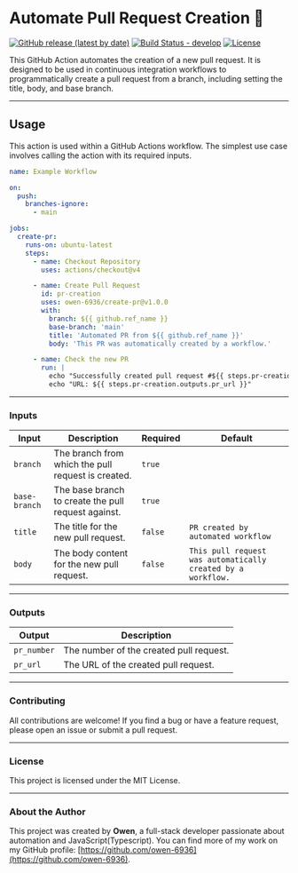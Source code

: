 # Automate Pull Request Creation 🤖

[![GitHub release (latest by date)](https://img.shields.io/github/v/release/owen-6936/create-pr?style=for-the-badge)](https://github.com/owen-6936/create-pr/releases) [![Build Status - develop](https://img.shields.io/github/actions/workflow/status/owen-6936/create-pr/test-action.yml?branch=develop&style=for-the-badge)](https://github.com/owen-6936/create-pr/actions/workflows/test-action.yml) [![License](https://img.shields.io/github/license/owen-6936/create-pr?style=for-the-badge)](https://github.com/owen-6936/create-pr/blob/main/LICENSE)

This GitHub Action automates the creation of a new pull request. It is designed to be used in continuous integration workflows to programmatically create a pull request from a branch, including setting the title, body, and base branch.

---

## Usage

This action is used within a GitHub Actions workflow. The simplest use case involves calling the action with its required inputs.

```yaml
name: Example Workflow

on:
  push:
    branches-ignore:
      - main

jobs:
  create-pr:
    runs-on: ubuntu-latest
    steps:
      - name: Checkout Repository
        uses: actions/checkout@v4

      - name: Create Pull Request
        id: pr-creation
        uses: owen-6936/create-pr@v1.0.0
        with:
          branch: ${{ github.ref_name }}
          base-branch: 'main'
          title: 'Automated PR from ${{ github.ref_name }}'
          body: 'This PR was automatically created by a workflow.'

      - name: Check the new PR
        run: |
          echo "Successfully created pull request #${{ steps.pr-creation.outputs.pr_number }}"
          echo "URL: ${{ steps.pr-creation.outputs.pr_url }}"
````

---

### Inputs

| Input | Description | Required | Default |
|---|---|---|---|
| `branch` | The branch from which the pull request is created. | `true` | |
| `base-branch` | The base branch to create the pull request against. | `true` | |
| `title` | The title for the new pull request. | `false` | `PR created by automated workflow` |
| `body` | The body content for the new pull request. | `false` | `This pull request was automatically created by a workflow.` |

---

### Outputs

| Output | Description |
|---|---|
| `pr_number` | The number of the created pull request. |
| `pr_url` | The URL of the created pull request. |

---

### Contributing

All contributions are welcome\! If you find a bug or have a feature request, please open an issue or submit a pull request.

---

### License

This project is licensed under the MIT License.

---

### About the Author

This project was created by **Owen**, a full-stack developer passionate about automation and JavaScript(Typescript). You can find more of my work on my GitHub profile: [https://github.com/owen-6936](https://github.com/owen-6936).
